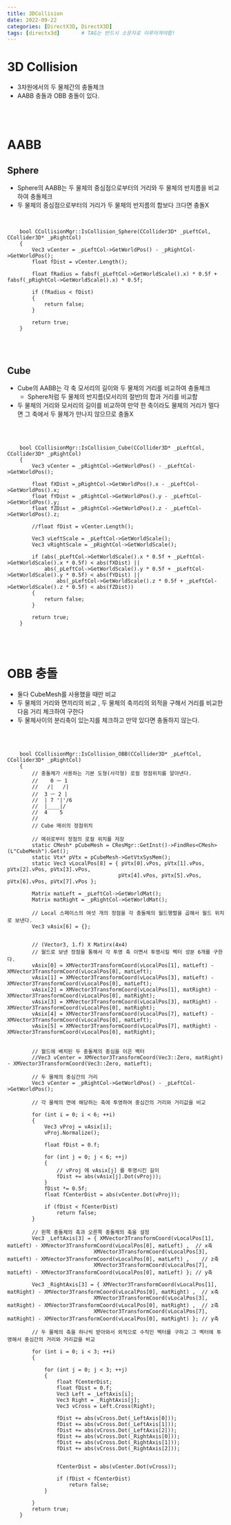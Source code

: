```yaml
---
title: 3DCollision
date: 2022-09-22
categories: [DirectX3D, DirectX3D]
tags: [directx3d]		# TAG는 반드시 소문자로 이루어져야함!
---
```


3D Collision
================
* 3차원에서의 두 물체간의 충돌체크
* AABB 충돌과 OBB 충돌이 있다.

<br><br>

AABB
========================

Sphere
---------------------
* Sphere의 AABB는 두 물체의 중심점으로부터의 거리와 두 물체의 반지름을 비교하여 충돌체크
* 두 물체의 중심점으로부터의 거리가 두 물체의 반지름의 합보다 크다면 충돌X
  
<br>

        bool CCollisionMgr::IsCollision_Sphere(CCollider3D* _pLeftCol, CCollider3D* _pRightCol)
        {
            Vec3 vCenter = _pLeftCol->GetWorldPos() - _pRightCol->GetWorldPos();
            float fDist = vCenter.Length();
            
            float fRadius = fabsf(_pLeftCol->GetWorldScale().x) * 0.5f + fabsf(_pRightCol->GetWorldScale().x) * 0.5f;

            if (fRadius < fDist)
            {
                return false;
            }

            return true;
        }

<br><br>

Cube
---------------------
* Cube의 AABB는 각 축 모서리의 길이와 두 물체의 거리를 비교하여 충돌체크
  * Sphere처럼 두 물체의 반지름(모서리의 절반)의 합과 거리를 비교함
* 두 물체의 거리와 모서리의 길이를 비교하여 만약 한 축이라도 물체의 거리가 멀다면 그 축에서 두 물체가 만나지 않으므로 충돌X

<br><br>

        bool CCollisionMgr::IsCollision_Cube(CCollider3D* _pLeftCol, CCollider3D* _pRightCol)
        {
            Vec3 vCenter = _pRightCol->GetWorldPos() - _pLeftCol->GetWorldPos();

            float fXDist =_pRightCol->GetWorldPos().x - _pLeftCol->GetWorldPos().x;
            float fYDist = _pRightCol->GetWorldPos().y - _pLeftCol->GetWorldPos().y;
            float fZDist = _pRightCol->GetWorldPos().z - _pLeftCol->GetWorldPos().z;

            //float fDist = vCenter.Length();

            Vec3 vLeftScale = _pLeftCol->GetWorldScale();
            Vec3 vRightScale = _pRightCol->GetWorldScale();

            if (abs(_pLeftCol->GetWorldScale().x * 0.5f + _pLeftCol->GetWorldScale().x * 0.5f) < abs(fXDist) ||
                abs(_pLeftCol->GetWorldScale().y * 0.5f + _pLeftCol->GetWorldScale().y * 0.5f) < abs(fYDist) ||
                    abs(_pLeftCol->GetWorldScale().z * 0.5f + _pLeftCol->GetWorldScale().z * 0.5f) < abs(fZDist))
            {
                return false;
            }

            return true;
        }


<br><br>

OBB 충돌
===================

* 둘다 CubeMesh를 사용했을 때만 비교
* 두 물체의 거리와 면끼리의 비교 , 두 물체의 축끼리의 외적을 구해서 거리를 비교한 다음 거리 체크하여 구한다
* 두 물체사이의 분리축이 있는지를 체크하고 만약 있다면 충돌하지 않는다.


<br><br>

        bool CCollisionMgr::IsCollision_OBB(CCollider3D* _pLeftCol, CCollider3D* _pRightCol)
        {
            // 충돌체가 사용하는 기본 도형(사각형) 로컬 정점위치를 알아낸다.
            //    0 ㅡ 1
            //   /|   /|
            //  3 ㅡ 2 |	
            //  | 7 '|'/6
            //  |____|/
            //  4    5  
            //
            // Cube 메쉬의 정점위치

            // 메쉬로부터 정점의 로컬 위치를 저장
            static CMesh* pCubeMesh = CResMgr::GetInst()->FindRes<CMesh>(L"CubeMesh").Get();
            static Vtx* pVtx = pCubeMesh->GetVtxSysMem();
            static Vec3 vLocalPos[8] = { pVtx[0].vPos, pVtx[1].vPos, pVtx[2].vPos, pVtx[3].vPos,
                                        pVtx[4].vPos, pVtx[5].vPos, pVtx[6].vPos, pVtx[7].vPos };

            Matrix matLeft = _pLeftCol->GetWorldMat();
            Matrix matRight = _pRightCol->GetWorldMat();

            // Local 스페이스의 여섯 개의 정점을 각 충돌체의 월드행렬을 곱해서 월드 위치로 보낸다.
            Vec3 vAsix[6] = {};


            // (Vector3, 1.f) X Matirx(4x4)
            // 월드로 보낸 정점을 통해서 각 투영 축 이면서 투영시킬 벡터 성분 6개를 구한다.
            vAsix[0] = XMVector3TransformCoord(vLocalPos[1], matLeft) - XMVector3TransformCoord(vLocalPos[0], matLeft);
            vAsix[1] = XMVector3TransformCoord(vLocalPos[3], matLeft) - XMVector3TransformCoord(vLocalPos[0], matLeft);
            vAsix[2] = XMVector3TransformCoord(vLocalPos[1], matRight) - XMVector3TransformCoord(vLocalPos[0], matRight);
            vAsix[3] = XMVector3TransformCoord(vLocalPos[3], matRight) - XMVector3TransformCoord(vLocalPos[0], matRight);
            vAsix[4] = XMVector3TransformCoord(vLocalPos[7], matLeft) - XMVector3TransformCoord(vLocalPos[0], matLeft);
            vAsix[5] = XMVector3TransformCoord(vLocalPos[7], matRight) - XMVector3TransformCoord(vLocalPos[0], matRight);


            // 월드에 배치된 두 충돌체의 중심을 이은 벡터
            //Vec3 vCenter = XMVector3TransformCoord(Vec3::Zero, matRight) - XMVector3TransformCoord(Vec3::Zero, matLeft);	

            // 두 물체의 중심간의 거리
            Vec3 vCenter = _pRightCol->GetWorldPos() - _pLeftCol->GetWorldPos();

            // 각 물체의 면에 해당하는 축에 투영하여 중심간의 거리와 거리값을 비교

            for (int i = 0; i < 6; ++i)
            {
                Vec3 vProj = vAsix[i];
                vProj.Normalize();

                float fDist = 0.f;

                for (int j = 0; j < 6; ++j)
                {
                    // vProj 에 vAsix[j] 를 투영시킨 길이		
                    fDist += abs(vAsix[j].Dot(vProj));
                }
                fDist *= 0.5f;
                float fCenterDist = abs(vCenter.Dot(vProj));

                if (fDist < fCenterDist)
                    return false;
            }

            // 왼쪽 충돌체의 축과 오른쪽 충돌체의 축을 설정
            Vec3 _LeftAxis[3] = { XMVector3TransformCoord(vLocalPos[1], matLeft) - XMVector3TransformCoord(vLocalPos[0], matLeft) ,	 // x축
                                XMVector3TransformCoord(vLocalPos[3], matLeft) - XMVector3TransformCoord(vLocalPos[0], matLeft) ,	 // z축
                                XMVector3TransformCoord(vLocalPos[7], matLeft) - XMVector3TransformCoord(vLocalPos[0], matLeft) }; // y축

            Vec3 _RightAxis[3] = { XMVector3TransformCoord(vLocalPos[1], matRight) - XMVector3TransformCoord(vLocalPos[0], matRight) ,  // x축
                                XMVector3TransformCoord(vLocalPos[3], matRight) - XMVector3TransformCoord(vLocalPos[0], matRight) ,  // z축
                                XMVector3TransformCoord(vLocalPos[7], matRight) - XMVector3TransformCoord(vLocalPos[0], matRight) }; // y축

            // 두 물체의 축을 하나씩 받아와서 외적으로 수직인 벡터를 구하고 그 벡터에 투영해서 중심간의 거리와 거리값을 비교

            for (int i = 0; i < 3; ++i)
            {

                for (int j = 0; j < 3; ++j)
                {
                    float fCenterDist;
                    float fDist = 0.f;
                    Vec3 Left = _LeftAxis[i];
                    Vec3 Right = _RightAxis[j];
                    Vec3 vCross = Left.Cross(Right);	

                    fDist += abs(vCross.Dot(_LeftAxis[0]));
                    fDist += abs(vCross.Dot(_LeftAxis[1]));
                    fDist += abs(vCross.Dot(_LeftAxis[2]));
                    fDist += abs(vCross.Dot(_RightAxis[0]));
                    fDist += abs(vCross.Dot(_RightAxis[1]));
                    fDist += abs(vCross.Dot(_RightAxis[2]));


                    fCenterDist = abs(vCenter.Dot(vCross));

                    if (fDist < fCenterDist)
                        return false;
                }

            }
            return true;
        }